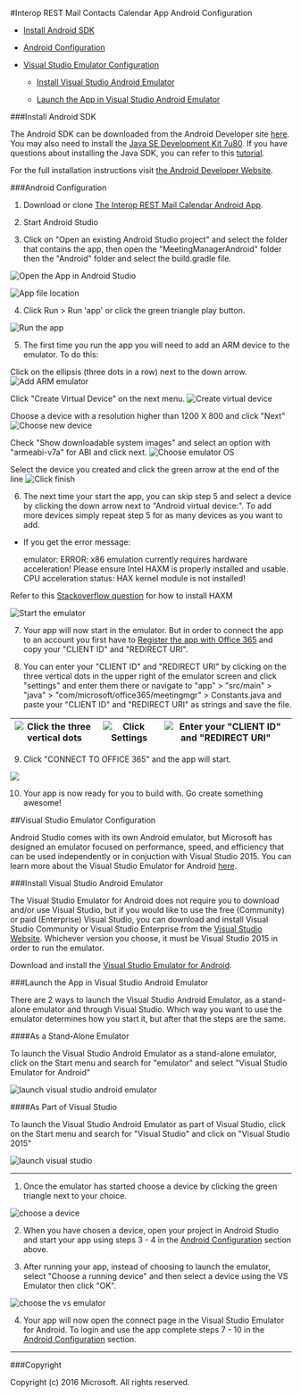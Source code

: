 #Interop REST Mail Contacts Calendar App Android Configuration

  * [Install Android SDK](#install-android-sdk)

  * [Android Configuration](#android-configuration)

  * [Visual Studio Emulator Configuration](#visual-studio-emulator-configuration)

    * [Install Visual Studio Android Emulator](#install-visual-studio-android-emulator)

    * [Launch the App in Visual Studio Android Emulator](#launch-the-app-in-visual-studio-android-emulator)

###Install Android SDK

The Android SDK can be downloaded from the Android Developer site [here](http://developer.android.com/sdk/index.html). You may also need to install the [Java SE Development Kit 7u80](http://www.oracle.com/technetwork/java/javase/downloads/jdk7-downloads-1880260.html). If you have questions about installing the Java SDK, you can refer to this [tutorial](http://www.wikihow.com/Install-the-Java-Software-Development-Kit).

For the full installation instructions visit [the Android Developer Website](http://developer.android.com/sdk/installing/index.html).

###Android Configuration

1. Download or clone [The Interop REST Mail Calendar Android App](https://github.com/OfficeDev/Interop-REST-Mail-Contacts-Calendar-Sample).

2. Start Android Studio

3. Click on "Open an existing Android Studio project" and select the folder that contains the app, then open the "MeetingManagerAndroid" folder then the "Android" folder and select the build.gradle file.

  ![Open the App in Android Studio](../img/android-studio-open-project.jpg)

  ![App file location](../img/android-studio-file-location.jpg)

4. Click Run > Run 'app' or click the green triangle play button. 

  ![Run the app](../img/android-studio-run-app.jpg)

5. The first time you run the app you will need to add an ARM device to the emulator. To do this:  

  Click on the ellipsis (three dots in a row) next to the down arrow. 
  ![Add ARM emulator](../img/android-studio-add-emulator.jpg)

  Click "Create Virtual Device" on the next menu.
  ![Create virtual device](../img/android-studio-create-virtual-device.jpg)

  Choose a device with a resolution higher than 1200 X 800 and click "Next"
  ![Choose new device](../img/android-studio-choose-new-device.jpg)

  Check "Show downloadable system images" and select an option with "armeabi-v7a" for ABI and click next. 
  ![Choose emulator OS](../img/android-studio-choose-os.jpg)

  Select the device you created and click the green arrow at the end of the line
  ![Click finish](../img/android-studio-click-finish.jpg)

6. The next time your start the app, you can skip step 5 and select a device by clicking the down arrow next to "Android virtual device:". To add more devices simply repeat step 5 for as many devices as you want to add.

 * If you get the error message: 

    emulator: ERROR: x86 emulation currently requires hardware acceleration!
    Please ensure Intel HAXM is properly installed and usable.
    CPU acceleration status: HAX kernel module is not installed!

  Refer to this [Stackoverflow question](http://stackoverflow.com/questions/26355645/error-in-launching-avd) for how to install HAXM

  ![Start the emulator](../img/android-studio-run-emulator.jpg)

7. Your app will now start in the emulator. But in order to connect the app to an account you first have to [Register the app with Office 365](../#register-the-app-with-office-365-developer-account) and copy your "CLIENT ID" and "REDIRECT URI".

8. You can enter your "CLIENT ID" and "REDIRECT URI" by clicking on the three vertical dots in the upper right of the emulator screen and click "settings" and enter them there or navigate to "app" > "src/main" > "java" > "com/microsoft/office365/meetingmgr" > Constants.java and paste your "CLIENT ID" and "REDIRECT URI" as strings and save the file.

  ![Click the three vertical dots](../img/android-studio-run-emulator-settings-2.jpg) | ![Click Settings](../img/android-studio-run-emulator-select-settings-2.jpg) | ![Enter your "CLIENT ID" and "REDIRECT URI"](../img/android-studio-run-emulator-string-entry-2.jpg)
  --- | --- | ---

9. Click "CONNECT TO OFFICE 365" and the app will start. 

  ![](../img/emulator-screen.jpg)

10. Your app is now ready for you to build with. Go create something awesome!

##Visual Studio Emulator Configuration

Android Studio comes with its own Android emulator, but Microsoft has designed an emulator focused on performance, speed, and efficiency that can be used independently or in conjuction with Visual Studio 2015. You can learn more about the Visual Studio Emulator for Android [here](https://channel9.msdn.com/Events/Visual-Studio/Connect-event-2014/516).

###Install Visual Studio Android Emulator

The Visual Studio Emulator for Android does not require you to download and/or use Visual Studio, but if you would like to use the free (Community) or paid (Enterprise) Visual Studio, you can download and install Visual Studio Community or Visual Studio Enterprise from the [Visual Studio Website](https://www.visualstudio.com/). Whichever version you choose, it must be Visual Studio 2015 in order to run the emulator.

Download and install the [Visual Studio Emulator for Android](https://www.visualstudio.com/en-us/features/msft-android-emulator-vs.aspx).

###Launch the App in Visual Studio Android Emulator

There are 2 ways to launch the Visual Studio Android Emulator, as a stand-alone emulator and through Visual Studio. Which way you want to use the emulator determines how you start it, but after that the steps are the same.

####As a Stand-Alone Emulator

To launch the Visual Studio Android Emulator as a stand-alone emulator, click on the Start menu and search for "emulator" and select "Visual Studio Emulator for Android"

![launch visual studio android emulator](../img/vs-emulator-start.jpg)

####As Part of Visual Studio

To launch the Visual Studio Android Emulator as part of Visual Studio, click on the Start menu and search for "Visual Studio" and click on "Visual Studio 2015"

![launch visual studio](../img/vs-start.jpg)

---

1. Once the emulator has started choose a device by clicking the green triangle next to your choice.
  
  ![choose a device](../img/vs-emulator-choose-device.jpg)

2. When you have chosen a device, open your project in Android Studio and start your app using steps 3 - 4 in the [Android Configuration](#android-configuration) section above.

3. After running your app, instead of choosing to launch the emulator, select "Choose a running device" and then select a device using the VS Emulator then click "OK".
  
  ![choose the vs emulator](../img/choose-vs-emulator.jpg) 

4. Your app will now open the connect page in the Visual Studio Emulator for Android. To login and use the app complete steps 7 - 10 in the [Android Configuration](#android-configuration) section.

---

###Copyright

Copyright (c) 2016 Microsoft. All rights reserved.